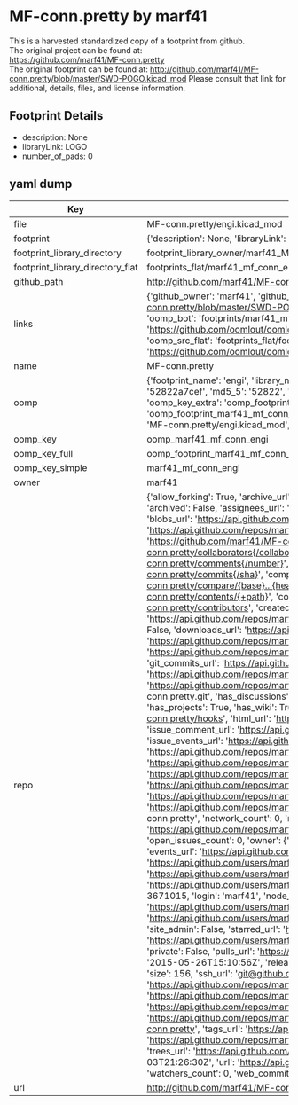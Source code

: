 # MF-conn.pretty by marf41  
This is a harvested standardized copy of a footprint from github.  
The original project can be found at:  
https://github.com/marf41/MF-conn.pretty  
The original footprint can be found at:
http://github.com/marf41/MF-conn.pretty/blob/master/SWD-POGO.kicad_mod
Please consult that link for additional, details, files, and license information.  
## Footprint Details
* description: None  
* libraryLink: LOGO  
* number_of_pads: 0  
## yaml dump  
| Key | Value |  
| --- | --- |  
| file | MF-conn.pretty/engi.kicad_mod |  
| footprint | {'description': None, 'libraryLink': 'LOGO', 'number_of_pads': 0} |  
| footprint_library_directory | footprint_library_owner/marf41_MF-conn.pretty |  
| footprint_library_directory_flat | footprints_flat/marf41_mf_conn_engi/working |  
| github_path | http://github.com/marf41/MF-conn.pretty/blob/master/engi.kicad_mod |  
| links | {'github_owner': 'marf41', 'github_repo_name': 'MF-conn.pretty', 'github_src': 'http://github.com/marf41/MF-conn.pretty/blob/master/SWD-POGO.kicad_mod', 'github_src_repo': 'https://github.com/marf41/MF-conn.pretty', 'oomp_bot': 'footprints/marf41_mf_conn_engi/working', 'oomp_bot_github': 'https://github.com/oomlout/oomlout_oomp_footprint_bot/tree/main/footprints/marf41_mf_conn_engi/working', 'oomp_src_flat': 'footprints_flat/footprints_flat/marf41_mf_conn_engi/working', 'oomp_src_flat_github': 'https://github.com/oomlout/oomlout_oomp_footprint_src/tree/main/footprints_flat/marf41_mf_conn_engi/working'} |  
| name | MF-conn.pretty |  
| oomp | {'footprint_name': 'engi', 'library_name': 'mf_conn', 'md5': '52822a7cef9ff7469a073c4a0746e62a', 'md5_10': '52822a7cef', 'md5_5': '52822', 'md5_6': '52822a', 'oomp_key': 'oomp_marf41_mf_conn_engi', 'oomp_key_extra': 'oomp_footprint_marf41_mf_conn_engi', 'oomp_key_full': 'oomp_footprint_marf41_mf_conn_engi_52822a', 'oomp_key_simple': 'marf41_mf_conn_engi', 'original_filename': 'MF-conn.pretty/engi.kicad_mod', 'owner_name': 'marf41'} |  
| oomp_key | oomp_marf41_mf_conn_engi |  
| oomp_key_full | oomp_footprint_marf41_mf_conn_engi |  
| oomp_key_simple | marf41_mf_conn_engi |  
| owner | marf41 |  
| repo | {'allow_forking': True, 'archive_url': 'https://api.github.com/repos/marf41/MF-conn.pretty/{archive_format}{/ref}', 'archived': False, 'assignees_url': 'https://api.github.com/repos/marf41/MF-conn.pretty/assignees{/user}', 'blobs_url': 'https://api.github.com/repos/marf41/MF-conn.pretty/git/blobs{/sha}', 'branches_url': 'https://api.github.com/repos/marf41/MF-conn.pretty/branches{/branch}', 'clone_url': 'https://github.com/marf41/MF-conn.pretty.git', 'collaborators_url': 'https://api.github.com/repos/marf41/MF-conn.pretty/collaborators{/collaborator}', 'comments_url': 'https://api.github.com/repos/marf41/MF-conn.pretty/comments{/number}', 'commits_url': 'https://api.github.com/repos/marf41/MF-conn.pretty/commits{/sha}', 'compare_url': 'https://api.github.com/repos/marf41/MF-conn.pretty/compare/{base}...{head}', 'contents_url': 'https://api.github.com/repos/marf41/MF-conn.pretty/contents/{+path}', 'contributors_url': 'https://api.github.com/repos/marf41/MF-conn.pretty/contributors', 'created_at': '2014-10-16T20:28:37Z', 'default_branch': 'master', 'deployments_url': 'https://api.github.com/repos/marf41/MF-conn.pretty/deployments', 'description': 'KiCAD module', 'disabled': False, 'downloads_url': 'https://api.github.com/repos/marf41/MF-conn.pretty/downloads', 'events_url': 'https://api.github.com/repos/marf41/MF-conn.pretty/events', 'fork': False, 'forks': 0, 'forks_count': 0, 'forks_url': 'https://api.github.com/repos/marf41/MF-conn.pretty/forks', 'full_name': 'marf41/MF-conn.pretty', 'git_commits_url': 'https://api.github.com/repos/marf41/MF-conn.pretty/git/commits{/sha}', 'git_refs_url': 'https://api.github.com/repos/marf41/MF-conn.pretty/git/refs{/sha}', 'git_tags_url': 'https://api.github.com/repos/marf41/MF-conn.pretty/git/tags{/sha}', 'git_url': 'git://github.com/marf41/MF-conn.pretty.git', 'has_discussions': False, 'has_downloads': True, 'has_issues': True, 'has_pages': False, 'has_projects': True, 'has_wiki': True, 'homepage': '', 'hooks_url': 'https://api.github.com/repos/marf41/MF-conn.pretty/hooks', 'html_url': 'https://github.com/marf41/MF-conn.pretty', 'id': 25320308, 'is_template': False, 'issue_comment_url': 'https://api.github.com/repos/marf41/MF-conn.pretty/issues/comments{/number}', 'issue_events_url': 'https://api.github.com/repos/marf41/MF-conn.pretty/issues/events{/number}', 'issues_url': 'https://api.github.com/repos/marf41/MF-conn.pretty/issues{/number}', 'keys_url': 'https://api.github.com/repos/marf41/MF-conn.pretty/keys{/key_id}', 'labels_url': 'https://api.github.com/repos/marf41/MF-conn.pretty/labels{/name}', 'language': None, 'languages_url': 'https://api.github.com/repos/marf41/MF-conn.pretty/languages', 'license': None, 'merges_url': 'https://api.github.com/repos/marf41/MF-conn.pretty/merges', 'milestones_url': 'https://api.github.com/repos/marf41/MF-conn.pretty/milestones{/number}', 'mirror_url': None, 'name': 'MF-conn.pretty', 'network_count': 0, 'node_id': 'MDEwOlJlcG9zaXRvcnkyNTMyMDMwOA==', 'notifications_url': 'https://api.github.com/repos/marf41/MF-conn.pretty/notifications{?since,all,participating}', 'open_issues': 0, 'open_issues_count': 0, 'owner': {'avatar_url': 'https://avatars.githubusercontent.com/u/3671015?v=4', 'events_url': 'https://api.github.com/users/marf41/events{/privacy}', 'followers_url': 'https://api.github.com/users/marf41/followers', 'following_url': 'https://api.github.com/users/marf41/following{/other_user}', 'gists_url': 'https://api.github.com/users/marf41/gists{/gist_id}', 'gravatar_id': '', 'html_url': 'https://github.com/marf41', 'id': 3671015, 'login': 'marf41', 'node_id': 'MDQ6VXNlcjM2NzEwMTU=', 'organizations_url': 'https://api.github.com/users/marf41/orgs', 'received_events_url': 'https://api.github.com/users/marf41/received_events', 'repos_url': 'https://api.github.com/users/marf41/repos', 'site_admin': False, 'starred_url': 'https://api.github.com/users/marf41/starred{/owner}{/repo}', 'subscriptions_url': 'https://api.github.com/users/marf41/subscriptions', 'type': 'User', 'url': 'https://api.github.com/users/marf41'}, 'private': False, 'pulls_url': 'https://api.github.com/repos/marf41/MF-conn.pretty/pulls{/number}', 'pushed_at': '2015-05-26T15:10:56Z', 'releases_url': 'https://api.github.com/repos/marf41/MF-conn.pretty/releases{/id}', 'size': 156, 'ssh_url': 'git@github.com:marf41/MF-conn.pretty.git', 'stargazers_count': 0, 'stargazers_url': 'https://api.github.com/repos/marf41/MF-conn.pretty/stargazers', 'statuses_url': 'https://api.github.com/repos/marf41/MF-conn.pretty/statuses/{sha}', 'subscribers_count': 1, 'subscribers_url': 'https://api.github.com/repos/marf41/MF-conn.pretty/subscribers', 'subscription_url': 'https://api.github.com/repos/marf41/MF-conn.pretty/subscription', 'svn_url': 'https://github.com/marf41/MF-conn.pretty', 'tags_url': 'https://api.github.com/repos/marf41/MF-conn.pretty/tags', 'teams_url': 'https://api.github.com/repos/marf41/MF-conn.pretty/teams', 'temp_clone_token': None, 'topics': ['kicad'], 'trees_url': 'https://api.github.com/repos/marf41/MF-conn.pretty/git/trees{/sha}', 'updated_at': '2020-04-03T21:26:30Z', 'url': 'https://api.github.com/repos/marf41/MF-conn.pretty', 'visibility': 'public', 'watchers': 0, 'watchers_count': 0, 'web_commit_signoff_required': False} |  
| url | http://github.com/marf41/MF-conn.pretty |  

